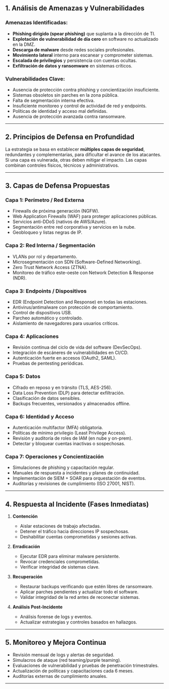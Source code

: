 ## 1. Análisis de Amenazas y Vulnerabilidades

### Amenazas Identificadas:

* **Phishing dirigido (spear phishing)** que suplanta a la dirección de TI.
* **Explotación de vulnerabilidad de día cero** en software no actualizado en la DMZ.
* **Descarga de malware** desde redes sociales profesionales.
* **Movimiento lateral** interno para escanear y comprometer sistemas.
* **Escalada de privilegios** y persistencia con cuentas ocultas.
* **Exfiltración de datos y ransomware** en sistemas críticos.

### Vulnerabilidades Clave:

* Ausencia de protección contra phishing y concientización insuficiente.
* Sistemas obsoletos sin parches en la zona pública.
* Falta de segmentación interna efectiva.
* Insuficiente monitoreo y control de actividad de red y endpoints.
* Políticas de identidad y acceso mal definidas.
* Ausencia de protección avanzada contra ransomware.

---

## 2. Principios de Defensa en Profundidad

La estrategia se basa en establecer **múltiples capas de seguridad**, redundantes y complementarias, para dificultar el avance de los atacantes. Si una capa es vulnerada, otras deben mitigar el impacto. Las capas combinan controles físicos, técnicos y administrativos.

---

## 3. Capas de Defensa Propuestas

### Capa 1: Perímetro / Red Externa

* Firewalls de próxima generación (NGFW).
* Web Application Firewalls (WAF) para proteger aplicaciones públicas.
* Servicios anti-DDoS (nativos de AWS/Azure).
* Segmentación entre red corporativa y servicios en la nube.
* Geobloqueo y listas negras de IP.

### Capa 2: Red Interna / Segmentación

* VLANs por rol y departamento.
* Microsegmentación con SDN (Software-Defined Networking).
* Zero Trust Network Access (ZTNA).
* Monitoreo de tráfico este-oeste con Network Detection & Response (NDR).

### Capa 3: Endpoints / Dispositivos

* EDR (Endpoint Detection and Response) en todas las estaciones.
* Antivirus/antimalware con protección de comportamiento.
* Control de dispositivos USB.
* Parcheo automático y controlado.
* Aislamiento de navegadores para usuarios críticos.

### Capa 4: Aplicaciones

* Revisión continua del ciclo de vida del software (DevSecOps).
* Integración de escáneres de vulnerabilidades en CI/CD.
* Autenticación fuerte en accesos (OAuth2, SAML).
* Pruebas de pentesting periódicas.

### Capa 5: Datos

* Cifrado en reposo y en tránsito (TLS, AES-256).
* Data Loss Prevention (DLP) para detectar exfiltración.
* Clasificación de datos sensibles.
* Backups frecuentes, versionados y almacenados offline.

### Capa 6: Identidad y Acceso

* Autenticación multifactor (MFA) obligatoria.
* Políticas de mínimo privilegio (Least Privilege Access).
* Revisión y auditoría de roles de IAM (en nube y on-prem).
* Detectar y bloquear cuentas inactivas o sospechosas.

### Capa 7: Operaciones y Concientización

* Simulaciones de phishing y capacitación regular.
* Manuales de respuesta a incidentes y planes de continuidad.
* Implementación de SIEM + SOAR para orquestación de eventos.
* Auditorías y revisiones de cumplimiento (ISO 27001, NIST).

---

## 4. Respuesta al Incidente (Fases Inmediatas)

1. **Contención**

   * Aislar estaciones de trabajo afectadas.
   * Detener el tráfico hacia direcciones IP sospechosas.
   * Deshabilitar cuentas comprometidas y sesiones activas.

2. **Erradicación**

   * Ejecutar EDR para eliminar malware persistente.
   * Revocar credenciales comprometidas.
   * Verificar integridad de sistemas clave.

3. **Recuperación**

   * Restaurar backups verificando que estén libres de ransomware.
   * Aplicar parches pendientes y actualizar todo el software.
   * Validar integridad de la red antes de reconectar sistemas.

4. **Análisis Post-Incidente**

   * Análisis forense de logs y eventos.
   * Actualizar estrategias y controles basados en hallazgos.

---

## 5. Monitoreo y Mejora Continua

* Revisión mensual de logs y alertas de seguridad.
* Simulacros de ataque (red teaming/purple teaming).
* Evaluaciones de vulnerabilidad y pruebas de penetración trimestrales.
* Actualización de políticas y capacitaciones cada 6 meses.
* Auditorías externas de cumplimiento anuales.

---
